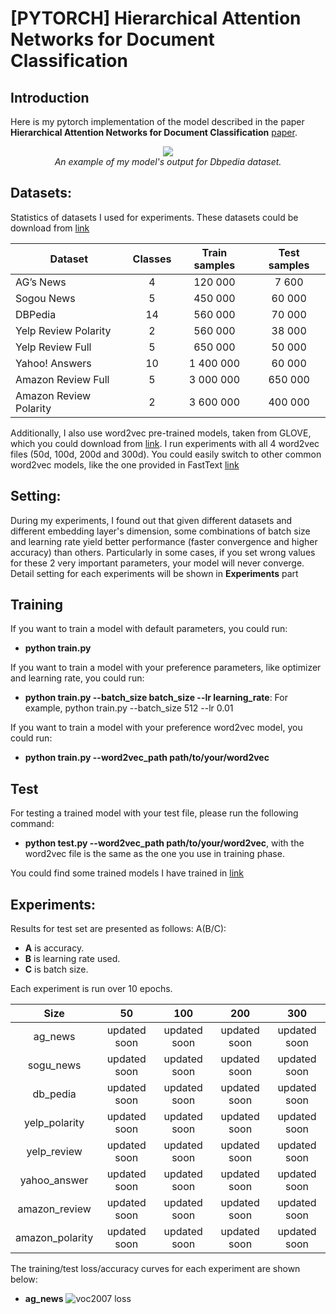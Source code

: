 # [PYTORCH] Hierarchical Attention Networks for Document Classification

## Introduction

Here is my pytorch implementation of the model described in the paper **Hierarchical Attention Networks for Document Classification** [paper](https://www.cs.cmu.edu/%7Ediyiy/docs/naacl16.pdf). 

<p align="center">
  <img src="demo/video.gif"><br/>
  <i>An example of my model's output for Dbpedia dataset.</i>
</p>

## Datasets:

Statistics of datasets I used for experiments. These datasets could be download from [link](https://drive.google.com/drive/u/0/folders/0Bz8a_Dbh9Qhbfll6bVpmNUtUcFdjYmF2SEpmZUZUcVNiMUw1TWN6RDV3a0JHT3kxLVhVR2M)

| Dataset                | Classes | Train samples | Test samples |
|------------------------|:---------:|:---------------:|:--------------:|
| AG’s News              |    4    |    120 000    |     7 600    |
| Sogou News             |    5    |    450 000    |    60 000    |
| DBPedia                |    14   |    560 000    |    70 000    |
| Yelp Review Polarity   |    2    |    560 000    |    38 000    |
| Yelp Review Full       |    5    |    650 000    |    50 000    |
| Yahoo! Answers         |    10   |   1 400 000   |    60 000    |
| Amazon Review Full     |    5    |   3 000 000   |    650 000   |
| Amazon Review Polarity |    2    |   3 600 000   |    400 000   |

Additionally, I also use word2vec pre-trained models, taken from GLOVE, which you could download from [link](https://nlp.stanford.edu/projects/glove/). I run experiments with all 4 word2vec files (50d, 100d, 200d and 300d). You could easily switch to other common word2vec models, like the one provided in FastText [link](https://fasttext.cc/docs/en/crawl-vectors.html)

## Setting:

During my experiments, I found out that given different datasets and different embedding layer's dimension, some combinations of batch size and learning rate yield better performance (faster convergence and higher accuracy) than others. Particularly in some cases, if you set wrong values for these 2 very important parameters, your model will never converge. Detail setting for each experiments will be shown in **Experiments** part

## Training

If you want to train a model with default parameters, you could run:
- **python train.py**

If you want to train a model with your preference parameters, like optimizer and learning rate, you could run:
- **python train.py --batch_size batch_size --lr learning_rate**: For example, python train.py --batch_size 512 --lr 0.01

If you want to train a model with your preference word2vec model, you could run:
- **python train.py --word2vec_path path/to/your/word2vec**

## Test

For testing a trained model with your test file, please run the following command:
- **python test.py --word2vec_path path/to/your/word2vec**, with the word2vec file is the same as the one you use in training phase.

You could find some trained models I have trained in [link](https://drive.google.com/open?id=1zzC4r0nn8yInWjCbVrVZPFYyOWJQizqh)

## Experiments:

Results for test set are presented as follows:  A(B/C):
- **A** is accuracy.
- **B** is learning rate used.
- **C** is batch size.

Each experiment is run over 10 epochs.

|      Size     |        50      |      100     |      200     |      300     |
|:---------------:|:------------------:|:------------------:|:------------------:|:------------------:|
|    ag_news    |   updated soon   |   updated soon   |   updated soon   |   updated soon   |
|   sogu_news   |   updated soon   |   updated soon   |   updated soon   |   updated soon   |
|    db_pedia   |   updated soon   |   updated soon   |   updated soon   |   updated soon   |
| yelp_polarity |   updated soon   |   updated soon   |   updated soon   |   updated soon   |
|  yelp_review  |   updated soon   |   updated soon   |   updated soon   |   updated soon   |
|  yahoo_answer |   updated soon   |   updated soon   |   updated soon   |   updated soon   |
| amazon_review |   updated soon   |   updated soon   |   updated soon   |   updated soon   |
|amazon_polarity|   updated soon   |   updated soon   |   updated soon   |   updated soon   |

The training/test loss/accuracy curves for each experiment are shown below:

- **ag_news**
![voc2007 loss](demo/voc2007.png) 



